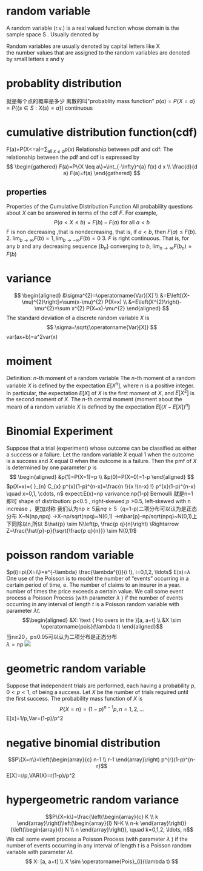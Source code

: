 # random variable
A random variable (r.v.) is a real valued function whose
domain is the sample space S . Usually denoted by

Random variables are usually denoted by capital letters like X  
the number values that are assigned to the random variables are denoted by small letters x and y
# probablity distribution
就是每个点的概率是多少
离散的叫"probablity mass function"
$p(a)=P\{{X=a}\}=P(\{s \in S: X(s)=a\})$
continuous

# cumulative distribution function(cdf)
F(a)=P(X<=a)=$\sum_{\text {all } x \leq a} p(x)$
Relationship between pdf and cdf: The relationship between the pdf and cdf is expressed by
$$
\begin{gathered}
F(a)=P\{X \leq a\}=\int_{-\infty}^{a} f(x) d x \\
\frac{d}{d a} F(a)=f(a)
\end{gathered}
$$

 ## properties
 Properties of the Cumulative Distribution Function
All probability questions about $X$ can be answered in terms of the cdf $F$. For example,
$$
P(a<X \leq b)=F(b)-F(a) \text { for all } a<b
$$
F is non decreasing ,that is nondecreasing, that is, if $a<b$, then $F(a) \leq F(b)$.
2. $\lim _{b \rightarrow \infty} F(b)=1, \lim _{b \rightarrow-\infty} F(b)=0$
3. $F$ is right continuous. That is, for any $b$ and any decreasing sequence $\left\{b_{n}\right\}$ converging to $b$,
$\lim _{n \rightarrow \infty} F\left(b_{n}\right)=F(b)$

# variance
$$
\begin{aligned}
&\sigma^{2}=\operatorname{Var}[X] \\
&=E\left[(X-\mu)^{2}\right]=\sum(x-\mu)^{2} P(X=x) \\
&=E\left(X^{2}\right)-\mu^{2}=\sum x^{2} P(X=x)-\mu^{2}
\end{aligned}
$$
The standard deviation of a discrete random variable $X$ is
$$
\sigma=\sqrt{\operatorname{Var}[X]}
$$
var(ax+b)=a^2var(x)
# moiment
Definition: $n$-th moment of a random variable
The $n$-th moment of a random variable $X$ is defined by the expectation $E\left[X^{n}\right]$, where $n$ is a positive integer. In particular, the expectation $E[X]$ of $X$ is the first moment of $X$, and $E\left[X^{2}\right]$ is the second moment of $X$.
The $n$-th central moment (moment about the mean) of a random variable $X$ is defined by the expectation $E\left[(X-E[X])^{n}\right]$

# Binomial Experiment
Suppose that a trial (experiment) whose outcome can be classified as either a success or a failure. Let the random variable $X$ equal 1 when the outcome is a success and $X$ equal 0 when the outcome is a failure. Then the pmf of $X$ is determined by one parameter $p$ is
$$
\begin{aligned}
&p(1)=P(X=1)=p \\
&p(0)=P(X=0)=1-p
\end{aligned}
$$
$p(X=x)={ }_{n} C_{x} p^{x}(1-p)^{n-x}=\frac{n !}{x !(n-x) !} p^{x}(1-p)^{n-x} \quad x=0,1, \cdots, n$
expect:E(x)=np
varivance:np(1-p)
Bernoulli 就是n=1即可
shape of distribution:  p<0.5 , right‐skewed;p >0.5, left‐skewed
with n increase ，更加对称
我们认为np$\geq 5$且$nq\geq 5$（q=1-p)二项分布可以认为是正态分布
X~N(np,npq) ->X-np/sqrt(npq)~N(0,1) ->n\bar{p}-np/sqrt(npq)~N(0,1)上下同除以n,所以
$\hat{p} \sim N\left(p, \frac{p q}{n}\right) \Rightarrow Z=\frac{\hat{p}-p}{\sqrt{\frac{p q}{n}}} \sim N(0,1)$
# poisson random variable
 $p(i)=p\{X=i\}=e^{-\lambda} \frac{\lambda^{i}}{i !}, i=0,1,2, \ldots$
 E(x)=$\lambda$
 One use of the Poisson is to model the number of
“events” occurring in a certain period of time, e.
The number of claims to an insurer in a year.
number of times the price exceeds a certain value.
We call some event process a Poisson Process (with parameter $\lambda$ ) if the number of events occurring in any interval of length $t$ is a Poisson random variable with parameter $\lambda t$.
$$\begin{aligned}
&X: \text { Ho overs in the }[a, a+t] \\
&X \sim \operatorname{pois}(\lambda t)
\end{aligned}$$
当n≥20，p≤0.05可以认为二项分布是正态分布                                             
$\lambda=np$
![](Pasted%20image%2020220224005050.png)
# geometric random variable
Suppose that independent trials are performed, each having a probability $p, 0<p<1$, of being a success. Let $X$ be the number of trials required until the first success. The probability mass function of $X$ is
$$
P\{X=n\}=(1-p)^{n-1} p, n=1,2, \ldots
$$
E[x]=1/p,Var=(1-p)/p^2
# negative binomial distribution
$$P\{X=n\}=\left(\begin{array}{c}
n-1 \\
r-1
\end{array}\right) p^{r}(1-p)^{n-r}$$
E[X]=r/p,VAR(X)=r(1-p)/p^2
# hypergeometric random variance
$$P\{X=k\}=\frac{\left(\begin{array}{c}
K \\
k
\end{array}\right)\left(\begin{array}{l}
N-K \\
n-k
\end{array}\right)}{\left(\begin{array}{l}
N \\
n
\end{array}\right)}, \quad k=0,1,2, \ldots, n$$
We call some event process a Poisson Process (with parameter $\lambda$ ) if the number of events occurring in any interval of length $t$ is a Poisson random variable with parameter $\lambda t$.
$$
X: [a, a+t] \\
X \sim \operatorname{Pois}_{i}(\lambda t)
$$
